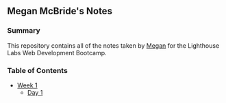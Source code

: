 ## Megan McBride's Notes
### Summary
This repository contains all of the notes taken by [Megan](https://github.com/megsmcbride) for the Lighthouse Labs Web Development Bootcamp.

### Table of Contents
* [Week 1](/Week_1/)
  * [Day 1](/Week_1/Day_1/)